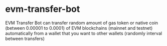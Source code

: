 # evm-transfer-bot
EVM Transfer Bot can transfer random amount of gas token or native coin (between 0.00001 to 0.0001) of EVM blockchains (mainnet and testnet) automatically from a wallet that you want to other wallets (randomly interval between transfers)
